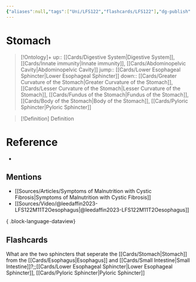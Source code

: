 ```yaml
---
{"aliases":null,"tags":["Uni/LFS122","flashcards/LFS122"],"dg-publish":true,"permalink":"/cards/stomach/","dgPassFrontmatter":true}
---
```


# Stomach

> [!Ontology]+
> up:: [[Cards/Digestive System\|Digestive System]], [[Cards/Innate immunity\|Innate immunity]], [[Cards/Abdominopelvic Cavity\|Abdominopelvic Cavity]]
> jump:: [[Cards/Lower Esophageal Sphincter\|Lower Esophageal Sphincter]]
> down:: [[Cards/Greater Curvature of the Stomach\|Greater Curvature of the Stomach]], [[Cards/Lesser Curvature of the Stomach\|Lesser Curvature of the Stomach]], [[Cards/Fundus of the Stomach\|Fundus of the Stomach]], [[Cards/Body of the Stomach\|Body of the Stomach]], [[Cards/Pyloric Sphincter\|Pyloric Sphincter]]

> [!Definition] Definition

# Reference

- 

## Mentions

- [[Sources/Articles/Symptoms of Malnutrition with Cystic Fibrosis\|Symptoms of Malnutrition with Cystic Fibrosis]]
- [[Sources/Video/@leedaffin2023-LFS122M11T2Oesophagus\|@leedaffin2023-LFS122M11T2Oesophagus]]

{ .block-language-dataview}

## Flashcards

What are the two sphincters that seperate the [[Cards/Stomach\|Stomach]] from the [[Cards/Esophagus\|Esophagus]] and [[Cards/Small Intestine\|Small Intestine]]?;;[[Cards/Lower Esophageal Sphincter\|Lower Esophageal Sphincter]], [[Cards/Pyloric Sphincter\|Pyloric Sphincter]]
<!--SR:!2023-10-24,1,130-->